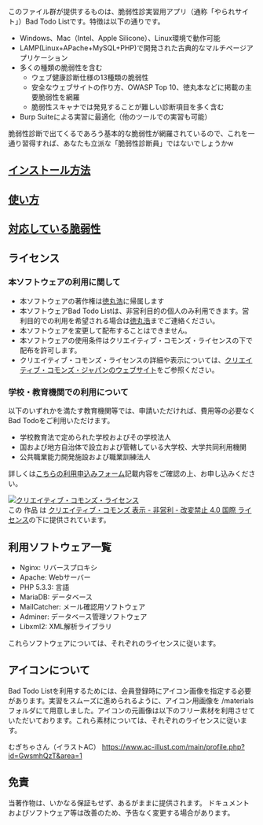 このファイル群が提供するものは、脆弱性診実習用アプリ（通称「やられサイト」）Bad Todo Listです。特徴は以下の通りです。

- Windows、Mac（Intel、Apple Silicone）、Linux環境で動作可能
- LAMP(Linux+APache+MySQL+PHP)で開発された古典的なマルチページアプリケーション
- 多くの種類の脆弱性を含む
  - ウェブ健康診断仕様の13種類の脆弱性
  - 安全なウェブサイトの作り方、OWASP Top 10、徳丸本などに掲載の主要脆弱性を網羅
  - 脆弱性スキャナでは発見することが難しい診断項目を多く含む
- Burp Suiteによる実習に最適化（他のツールでの実習も可能）

脆弱性診断で出てくるであろう基本的な脆弱性が網羅されているので、これを一通り習得すれば、あなたも立派な「脆弱性診断員」ではないでしょうかw

## [インストール方法](docs/install.md)

## [使い方](docs/usage.md)

## [対応している脆弱性](docs/vulnerabilities.md)

## ライセンス

### 本ソフトウェアの利用に関して
- 本ソフトウェアの著作権は[徳丸浩](https://twitter.com/ockeghem/)に帰属します
- 本ソフトウェアBad Todo Listは、非営利目的の個人のみ利用できます。営利目的での利用を希望される場合は[徳丸浩](https://twitter.com/ockeghem/)までご連絡ください。
- 本ソフトウェアを変更して配布することはできません。
- 本ソフトウェアの使用条件はクリエイティブ・コモンズ・ライセンスの下で配布を許可します。
- クリエイティブ・コモンズ・ライセンスの詳細や表示については、[クリエイティブ・コモンズ・ジャパンのウェブサイト](http://creativecommons.jp)をご参照ください。 

### 学校・教育機関での利用について
以下のいずれかを満たす教育機関等では、申請いただければ、費用等の必要なくBad Todoをご利用いただけます。

- 学校教育法で定められた学校およびその学校法人
- 国および地方自治体で設立および管轄している大学校、大学共同利用機関
- 公共職業能力開発施設および職業訓練法人

詳しくは[こちらの利用申込みフォーム](https://docs.google.com/forms/d/e/1FAIpQLSdlQTG6t9V7JFpEfL0DHKvMzR98AsaDV3B997y3BMEutHmE-Q/viewform)記載内容をご確認の上、お申し込みください。

<a rel="license" href="http://creativecommons.org/licenses/by-nc-nd/4.0/"><img alt="クリエイティブ・コモンズ・ライセンス" style="border-width:0" src="https://i.creativecommons.org/l/by-nc-nd/4.0/88x31.png" /></a><br />この 作品 は <a rel="license" href="http://creativecommons.org/licenses/by-nc-nd/4.0/">クリエイティブ・コモンズ 表示 - 非営利 - 改変禁止 4.0 国際 ライセンス</a>の下に提供されています。

## 利用ソフトウェア一覧

- Nginx: リバースプロキシ
- Apache: Webサーバー
- PHP 5.3.3: 言語
- MariaDB: データベース
- MailCatcher: メール確認用ソフトウェア
- Adminer: データベース管理ソフトウェア
- Libxml2: XML解析ライブラリ

これらソフトウェアについては、それぞれのライセンスに従います。

## アイコンについて
Bad Todo Listを利用するためには、会員登録時にアイコン画像を指定する必要があります。実習をスムーズに進められるように、アイコン用画像を /materials フォルダにて用意しました。アイコンの元画像は以下のフリー素材を利用させていただいております。これら素材については、それぞれのライセンスに従います。

むぎちゃさん（イラストAC）
https://www.ac-illust.com/main/profile.php?id=GwsmhQzT&area=1


## 免責

当著作物は、いかなる保証もせず、あるがままに提供されます。
ドキュメントおよびソフトウェア等は改善のため、予告なく変更する場合があります。

